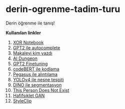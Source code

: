 # derin-ogrenme-tadim-turu
Derin öğrenme ile tanış!

**Kullanılan linkler**
1. [XOR Notebook](https://dar.vin/xor)
2. [GPT2 ile autocomplete](https://transformer.huggingface.co/doc/gpt2-large)
3. [Makaleyi kim yazdı](https://stefanzukin.com/enigma/)
4. [AI Dungeon](https://play.aidungeon.io/)
5. [GPT2 Finetuning](https://dar.vin/gpt)
6. [codeBERT ile kodlama](https://dar.vin/codebert)
7. [Pegasus ile alıntılama](https://dar.vin/pegasus)
8. [YOLOv4 ile nesne tespiti](https://dar.vin/yolov4)
9. [DINO ile segmentasyon](https://dar.vin/dino)
10. [This Person Does Not Exist](https://thispersondoesnotexist.com/)
11. [Hafifsıklet GAN](https://github.com/lucidrains/lightweight-gan)
12. [StyleClip](https://dar.vin/styleclip)
